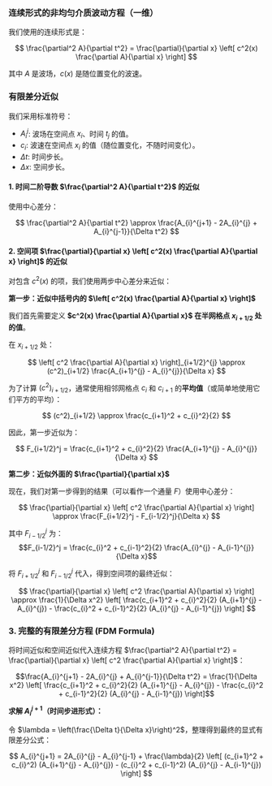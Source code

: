 ### 连续形式的非均匀介质波动方程（一维）

我们使用的连续形式是：

$$
\frac{\partial^2 A}{\partial t^2} = \frac{\partial}{\partial x} \left[ c^2(x) \frac{\partial A}{\partial x} \right]
$$

其中 $A$ 是波场，$c(x)$ 是随位置变化的波速。

### 有限差分近似

我们采用标准符号：

- $A_{i}^{j}$: 波场在空间点 $x_i$、时间 $t_j$ 的值。
- $c_{i}$: 波速在空间点 $x_i$ 的值（随位置变化，不随时间变化）。
- $\Delta t$: 时间步长。
- $\Delta x$: 空间步长。

#### 1. 时间二阶导数 $\frac{\partial^2 A}{\partial t^2}$ 的近似

使用中心差分：

$$
\frac{\partial^2 A}{\partial t^2} \approx \frac{A_{i}^{j+1} - 2A_{i}^{j} + A_{i}^{j-1}}{\Delta t^2}
$$

#### 2. 空间项 $\frac{\partial}{\partial x} \left[ c^2(x) \frac{\partial A}{\partial x} \right]$ 的近似

对包含 $c^2(x)$ 的项，我们使用两步中心差分来近似：

**第一步：近似中括号内的 $\left[ c^2(x) \frac{\partial A}{\partial x} \right]$**

我们首先需要定义 **$c^2(x) \frac{\partial A}{\partial x}$ 在半网格点 $x_{i+1/2}$ 处的值**。

在 $x_{i+1/2}$ 处：

$$
\left[ c^2 \frac{\partial A}{\partial x} \right]_{i+1/2}^{j} \approx (c^2)_{i+1/2} \frac{A_{i+1}^{j} - A_{i}^{j}}{\Delta x}
$$

为了计算 $(c^2)_{i+1/2}$，通常使用相邻网格点 $c_{i}$ 和 $c_{i+1}$ 的**平均值**（或简单地使用它们平方的平均）：

$$
(c^2)_{i+1/2} \approx \frac{c_{i+1}^2 + c_{i}^2}{2}
$$

因此，第一步近似为：

$$
F_{i+1/2}^j = \frac{c_{i+1}^2 + c_{i}^2}{2} \frac{A_{i+1}^{j} - A_{i}^{j}}{\Delta x}
$$

**第二步：近似外面的 $\frac{\partial}{\partial x}$**

现在，我们对第一步得到的结果（可以看作一个通量 $F$）使用中心差分：

$$
\frac{\partial}{\partial x} \left[ c^2 \frac{\partial A}{\partial x} \right] \approx \frac{F_{i+1/2}^j - F_{i-1/2}^j}{\Delta x}
$$

其中 $F_{i-1/2}^j$ 为：
$$F_{i-1/2}^j = \frac{c_{i}^2 + c_{i-1}^2}{2} \frac{A_{i}^{j} - A_{i-1}^{j}}{\Delta x}$$

将 $F_{i+1/2}^j$ 和 $F_{i-1/2}^j$ 代入，得到空间项的最终近似：

$$
\frac{\partial}{\partial x} \left[ c^2 \frac{\partial A}{\partial x} \right] \approx \frac{1}{\Delta x^2} \left[ \frac{c_{i+1}^2 + c_{i}^2}{2} (A_{i+1}^{j} - A_{i}^{j}) - \frac{c_{i}^2 + c_{i-1}^2}{2} (A_{i}^{j} - A_{i-1}^{j}) \right]
$$

### 3. 完整的有限差分方程 (FDM Formula)

将时间近似和空间近似代入连续方程 $\frac{\partial^2 A}{\partial t^2} = \frac{\partial}{\partial x} \left[ c^2 \frac{\partial A}{\partial x} \right]$：

$$\frac{A_{i}^{j+1} - 2A_{i}^{j} + A_{i}^{j-1}}{\Delta t^2} = \frac{1}{\Delta x^2} \left[ \frac{c_{i+1}^2 + c_{i}^2}{2} (A_{i+1}^{j} - A_{i}^{j}) - \frac{c_{i}^2 + c_{i-1}^2}{2} (A_{i}^{j} - A_{i-1}^{j}) \right]$$

**求解 $A_{i}^{j+1}$（时间步进形式）：**

令 $\lambda = \left(\frac{\Delta t}{\Delta x}\right)^2$，整理得到最终的显式有限差分公式：

$$
A_{i}^{j+1} = 2A_{i}^{j} - A_{i}^{j-1} + \frac{\lambda}{2} \left[ (c_{i+1}^2 + c_{i}^2) (A_{i+1}^{j} - A_{i}^{j}) - (c_{i}^2 + c_{i-1}^2) (A_{i}^{j} - A_{i-1}^{j}) \right]
$$
